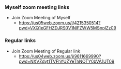 ### Myself zoom meeting links
- Join Zoom Meeting of Myself
  - https://us05web.zoom.us/j/4215350514?pwd=VXQ1eGFHZDJRS0V1NlFZWW5MSnpIZz09


### Regular links
- Join Zoom Meeting of Regular link
  - https://us04web.zoom.us/j/9611669990?pwd=NXVZdyt1TVFhYUZYeThNOTY0bVA1UT09
